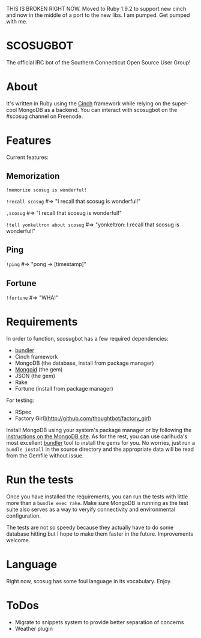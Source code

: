 THIS IS BROKEN RIGHT NOW. Moved to Ruby 1.9.2 to support new cinch and
now in the middle of a port to the new libs. I am pumped. Get pumped
with me.

# SCOSUGBOT

The official IRC bot of the Southern Connecticut Open Source User
Group! 

# About 

It's written in Ruby using the [Cinch](http://github.com/injekt/cinch)
framework while relying on the super-cool MongoDB as a backend. You
can interact with scosugbot on the #scosug channel on Freenode.

# Features

Current features:

## Memorization

`!memorize scosug is wonderful!`

`!recall scosug` #=> "I recall that scosug is wonderful!"

`,scosug` #=> "I recall that scosug is wonderful!"

`!tell yonkeltron about scosug` #=> "yonkeltron: I recall that scosug is wonderful!"

## Ping
`!ping` #=> "pong -> [timestamp]"

## Fortune
`!fortune` #=> "WHA!"

# Requirements

In order to function, scosugbot has a few required
dependencies:

* [bundler](http://github.com/carlhuda/bundler)
* Cinch framework
* MongoDB (the database, install from package manager)
* [Mongoid](http://mongoid.org/) (the gem)
* JSON (the gem)
* Rake
* Fortune (install from package manager)

For testing:

* RSpec
* Factory Girl](http://github.com/thoughtbot/factory_girl)

Install MongoDB using your system's package manager or by following
the [instructions on the MongoDB
site](http://www.mongodb.org/display/DOCS/Quickstart). As for the
rest, you can use carlhuda's most excellent
[bundler](http://github.com/carlhuda/bundler) tool to install the gems
for you. No worries, just run a `bundle install` in the source
directory and the appropriate data will be read from the Gemfile
without issue.

# Run the tests

Once you have installed the requirements, you can run the tests with
little more than a `bundle exec rake`. Make sure MongoDB is running as
the test suite also serves as a way to veryify connectivity and
environmental configuration.

The tests are not so speedy because they actually have to do some
database hitting but I hope to make them faster in the
future. Improvements welcome.

# Language
Right now, scosug has some foul language in its vocabulary. Enjoy.

# ToDos
* Migrate to snippets system to provide better separation of concerns
* Weather plugin